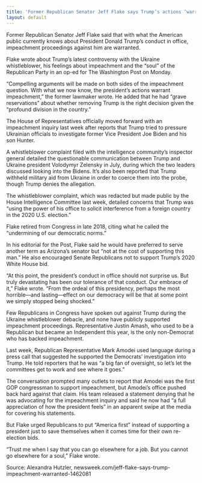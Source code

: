 ```yaml
---
title: 'Former Republican Senator Jeff Flake says Trump’s actions ‘warrant impeachment’'
layout: default
---
```


Former Republican Senator Jeff Flake said that with what the American public currently knows about President Donald Trump’s conduct in office, impeachment proceedings against him are warranted.

Flake wrote about Trump’s latest controversy with the Ukraine whistleblower, his feelings about impeachment and the “soul” of the Republican Party in an op-ed for The Washington Post on Monday.

“Compelling arguments will be made on both sides of the impeachment question. With what we now know, the president’s actions warrant impeachment,” the former lawmaker wrote. He added that he had “grave reservations” about whether removing Trump is the right decision given the “profound division in the country.”

The House of Representatives officially moved forward with an impeachment inquiry last week after reports that Trump tried to pressure Ukrainian officials to investigate former Vice President Joe Biden and his son Hunter.

A whistleblower complaint filed with the intelligence community’s inspector general detailed the questionable communication between Trump and Ukraine president Volodymyr Zelensky in July, during which the two leaders discussed looking into the Bidens. It’s also been reported that Trump withheld military aid from Ukraine in order to coerce them into the probe, though Trump denies the allegation.

The whistleblower complaint, which was redacted but made public by the House Intelligence Committee last week, detailed concerns that Trump was “using the power of his office to solicit interference from a foreign country in the 2020 U.S. election.”

Flake retired from Congress in late 2018, citing what he called the “undermining of our democratic norms.”

In his editorial for the Post, Flake said he would have preferred to serve another term as Arizona’s senator but “not at the cost of supporting this man.” He also encouraged Senate Republicans not to support Trump’s 2020 White House bid.

“At this point, the president’s conduct in office should not surprise us. But truly devastating has been our tolerance of that conduct. Our embrace of it,” Flake wrote. “From the ordeal of this presidency, perhaps the most horrible—and lasting—effect on our democracy will be that at some point we simply stopped being shocked.”

Few Republicans in Congress have spoken out against Trump during the Ukraine whistleblower debacle, and none have publicly supported impeachment proceedings. Representative Justin Amash, who used to be a Republican but became an Independent this year, is the only non-Democrat who has backed impeachment.

Last week, Republican Representative Mark Amodei used language during a press call that suggested he supported the Democrats’ investigation into Trump. He told reporters that he was “a big fan of oversight, so let’s let the committees get to work and see where it goes.”

The conversation prompted many outlets to report that Amodei was the first GOP congressman to support impeachment, but Amodei’s office pushed back hard against that claim. His team released a statement denying that he was advocating for the impeachment inquiry and said he now had “a full appreciation of how the president feels” in an apparent swipe at the media for covering his statements.

But Flake urged Republicans to put “America first” instead of supporting a president just to save themselves when it comes time for their own re-election bids.

“Trust me when I say that you can go elsewhere for a job. But you cannot go elsewhere for a soul,” Flake wrote.

Source: Alexandra Hutzler, newsweek.com/jeff-flake-says-trump-impeachment-warranted-1462081
